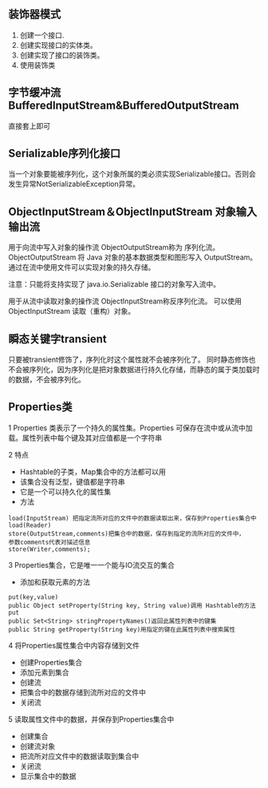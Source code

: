 ## 装饰器模式

1. 创建一个接口.
2. 创建实现接口的实体类。
3. 创建实现了接口的装饰类。
4. 使用装饰类

## 字节缓冲流BufferedInputStream&BufferedOutputStream

直接套上即可

## Serializable序列化接口

当一个对象要能被序列化，这个对象所属的类必须实现Serializable接口。否则会发生异常NotSerializableException异常。

## ObjectInputStream＆ObjectInputStream 对象输入输出流

用于向流中写入对象的操作流 ObjectOutputStream称为 序列化流。
ObjectOutputStream 将 Java 对象的基本数据类型和图形写入 OutputStream。
通过在流中使用文件可以实现对象的持久存储。

注意：只能将支持实现了 java.io.Serializable 接口的对象写入流中。

用于从流中读取对象的操作流 ObjectInputStream称反序列化流。
可以使用 ObjectInputStream 读取（重构）对象。

## 瞬态关键字transient

只要被transient修饰了，序列化时这个属性就不会被序列化了。
同时静态修饰也不会被序列化，因为序列化是把对象数据进行持久化存储，而静态的属于类加载时的数据，不会被序列化。

## Properties类

1 Properties 类表示了一个持久的属性集。Properties 可保存在流中或从流中加载。属性列表中每个键及其对应值都是一个字符串

2 特点

- Hashtable的子类，Map集合中的方法都可以用
- 该集合没有泛型，键值都是字符串
- 它是一个可以持久化的属性集
- 方法

```
load(InputStream) 把指定流所对应的文件中的数据读取出来，保存到Properties集合中
load(Reader)  
store(OutputStream,comments)把集合中的数据，保存到指定的流所对应的文件中，
参数comments代表对描述信息
store(Writer,comments);
```

3 Properties集合，它是唯一一个能与IO流交互的集合

- 添加和获取元素的方法

```
put(key,value)
public Object setProperty(String key, String value)调用 Hashtable的方法put
public Set<String> stringPropertyNames()返回此属性列表中的键集
public String getProperty(String key)用指定的键在此属性列表中搜索属性
```

4 将Properties属性集合中内容存储到文件

- 创建Properties集合
- 添加元素到集合
- 创建流
- 把集合中的数据存储到流所对应的文件中
- 关闭流

5 读取属性文件中的数据，并保存到Properties集合中

- 创建集合
- 创建流对象
- 把流所对应文件中的数据读取到集合中
- 关闭流
- 显示集合中的数据